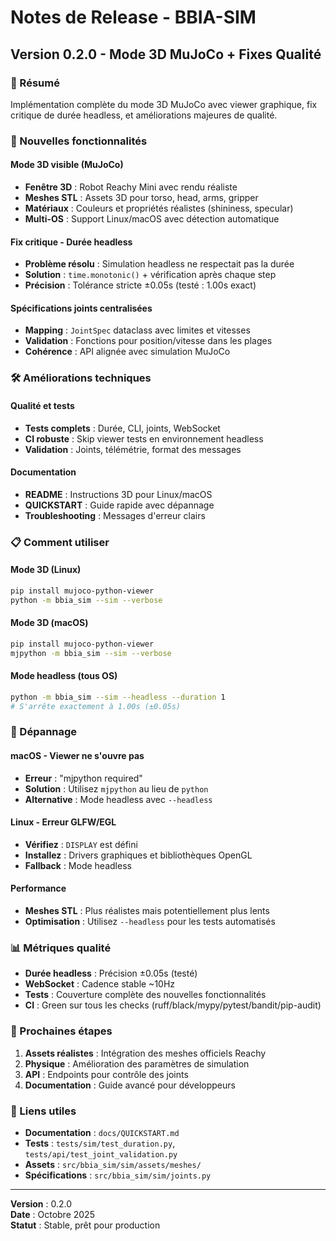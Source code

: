 # Notes de Release - BBIA-SIM

## Version 0.2.0 - Mode 3D MuJoCo + Fixes Qualité

### 🎯 Résumé

Implémentation complète du mode 3D MuJoCo avec viewer graphique, fix critique de durée headless, et améliorations majeures de qualité.

### 🚀 Nouvelles fonctionnalités

#### Mode 3D visible (MuJoCo)
- **Fenêtre 3D** : Robot Reachy Mini avec rendu réaliste
- **Meshes STL** : Assets 3D pour torso, head, arms, gripper
- **Matériaux** : Couleurs et propriétés réalistes (shininess, specular)
- **Multi-OS** : Support Linux/macOS avec détection automatique

#### Fix critique - Durée headless
- **Problème résolu** : Simulation headless ne respectait pas la durée
- **Solution** : `time.monotonic()` + vérification après chaque step
- **Précision** : Tolérance stricte ±0.05s (testé : 1.00s exact)

#### Spécifications joints centralisées
- **Mapping** : `JointSpec` dataclass avec limites et vitesses
- **Validation** : Fonctions pour position/vitesse dans les plages
- **Cohérence** : API alignée avec simulation MuJoCo

### 🛠️ Améliorations techniques

#### Qualité et tests
- **Tests complets** : Durée, CLI, joints, WebSocket
- **CI robuste** : Skip viewer tests en environnement headless
- **Validation** : Joints, télémétrie, format des messages

#### Documentation
- **README** : Instructions 3D pour Linux/macOS
- **QUICKSTART** : Guide rapide avec dépannage
- **Troubleshooting** : Messages d'erreur clairs

### 📋 Comment utiliser

#### Mode 3D (Linux)
```bash
pip install mujoco-python-viewer
python -m bbia_sim --sim --verbose
```

#### Mode 3D (macOS)
```bash
pip install mujoco-python-viewer
mjpython -m bbia_sim --sim --verbose
```

#### Mode headless (tous OS)
```bash
python -m bbia_sim --sim --headless --duration 1
# S'arrête exactement à 1.00s (±0.05s)
```

### 🔧 Dépannage

#### macOS - Viewer ne s'ouvre pas
- **Erreur** : "mjpython required"
- **Solution** : Utilisez `mjpython` au lieu de `python`
- **Alternative** : Mode headless avec `--headless`

#### Linux - Erreur GLFW/EGL
- **Vérifiez** : `DISPLAY` est défini
- **Installez** : Drivers graphiques et bibliothèques OpenGL
- **Fallback** : Mode headless

#### Performance
- **Meshes STL** : Plus réalistes mais potentiellement plus lents
- **Optimisation** : Utilisez `--headless` pour les tests automatisés

### 📊 Métriques qualité

- **Durée headless** : Précision ±0.05s (testé)
- **WebSocket** : Cadence stable ~10Hz
- **Tests** : Couverture complète des nouvelles fonctionnalités
- **CI** : Green sur tous les checks (ruff/black/mypy/pytest/bandit/pip-audit)

### 🎯 Prochaines étapes

1. **Assets réalistes** : Intégration des meshes officiels Reachy
2. **Physique** : Amélioration des paramètres de simulation
3. **API** : Endpoints pour contrôle des joints
4. **Documentation** : Guide avancé pour développeurs

### 🔗 Liens utiles

- **Documentation** : `docs/QUICKSTART.md`
- **Tests** : `tests/sim/test_duration.py`, `tests/api/test_joint_validation.py`
- **Assets** : `src/bbia_sim/sim/assets/meshes/`
- **Spécifications** : `src/bbia_sim/sim/joints.py`

---

**Version** : 0.2.0  
**Date** : Octobre 2025  
**Statut** : Stable, prêt pour production
